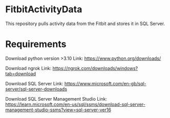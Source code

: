 # FitbitActivityData
This repository pulls activity data from the Fitbit and stores it in SQL Server.

# Requirements
Download python version >3.10
Link:
https://www.python.org/downloads/

Download ngrok
Link:
https://ngrok.com/downloads/windows?tab=download

Download SQL Server
Link:
https://www.microsoft.com/en-gb/sql-server/sql-server-downloads

Download SQL Server Management Studio
Link:
https://learn.microsoft.com/en-us/sql/ssms/download-sql-server-management-studio-ssms?view=sql-server-ver16

